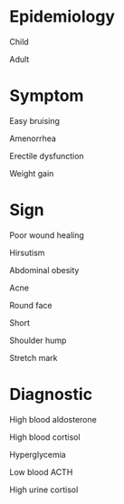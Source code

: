 
# Epidemiology

Child

Adult

# Symptom

Easy bruising

Amenorrhea

Erectile dysfunction

Weight gain

# Sign

Poor wound healing

Hirsutism

Abdominal obesity

Acne

Round face

Short

Shoulder hump

Stretch mark

# Diagnostic

High blood aldosterone

High blood cortisol

Hyperglycemia

Low blood ACTH

High urine cortisol
